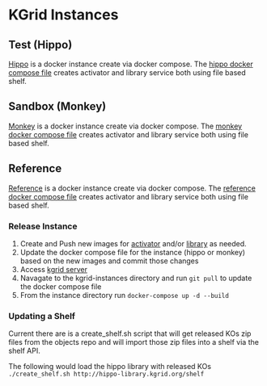 # KGrid Instances

## Test (Hippo)
[Hippo](https://github.com/kgrid/kgrid.github.io/wiki/test) is a docker instance create via docker compose.  The [hippo docker compose file](https://github.com/kgrid/kgrid-docker/blob/master/hippo/docker-compose.yml) creates activator and library service both using file based shelf.

## Sandbox (Monkey)
[Monkey](https://github.com/kgrid/kgrid.github.io/wiki/sandbox) is a docker instance create via docker compose.  The [monkey docker compose file](https://github.com/kgrid/kgrid-instances/blob/master/hippo/docker-compose.yml) creates activator and library service both using file based shelf.


## Reference
[Reference](https://github.com/kgrid/kgrid.github.io/wiki/test) is a docker instance create via docker compose.  The [reference docker compose file](https://github.com/kgrid/kgrid-instances/blob/master/hippo/docker-compose.yml) creates activator and library service both using file based shelf.

### Release Instance
1. Create and Push new images for [activator](http://kgrid.org/kgrid-activator/docker/) and/or [library](http://kgrid.org/kgrid-library/docker/) as needed. 
1. Update the docker compose file for the instance (hippo or monkey) based on the new images and commit those changes
1. Access [kgrid server](./kgrid-test)
1. Navagate to the kgrid-instances directory and run ```git pull``` to update the docker compose file
1. From the instance directory run ```docker-compose up -d --build```

### Updating a Shelf
Current there are is a create_shelf.sh script that will get released KOs zip files from the objects repo and will import those zip files into a shelf via the shelf API.

The following would load the hippo library with released KOs
```./create_shelf.sh http://hippo-library.kgrid.org/shelf```







